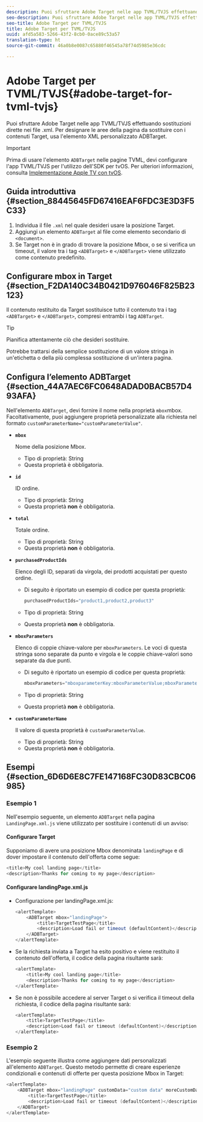 ```yaml
---
description: Puoi sfruttare Adobe Target nelle app TVML/TVJS effettuando sostituzioni dirette nei file .xml. Per designare le aree della pagina da sostituire con i contenuti Target, usa l'elemento XML personalizzato ADBTarget.
seo-description: Puoi sfruttare Adobe Target nelle app TVML/TVJS effettuando sostituzioni dirette nei file .xml. Per designare le aree della pagina da sostituire con i contenuti Target, usa l'elemento XML personalizzato ADBTarget.
seo-title: Adobe Target per TVML/TVJS
title: Adobe Target per TVML/TVJS
uuid: afd5a583-5266-43f2-8cb0-0ace89c53a57
translation-type: ht
source-git-commit: 46a0b8e0087c65880f46545a78f74d5985e36cdc

---
```



# Adobe Target per TVML/TVJS{#adobe-target-for-tvml-tvjs}

Puoi sfruttare Adobe Target nelle app TVML/TVJS effettuando sostituzioni dirette nei file .xml. Per designare le aree della pagina da sostituire con i contenuti Target, usa l'elemento XML personalizzato ADBTarget.

>[!IMPORTANT]
>
>Prima di usare l'elemento `ADBTarget` nelle pagine TVML, devi configurare l'app TVML/TVJS per l'utilizzo dell'SDK per tvOS. Per ulteriori informazioni, consulta [Implementazione Apple TV con tvOS](/help/ios/apple-tv-implementation-tvos/apple-tv-implementation-tvos.md).

## Guida introduttiva {#section_88445645FD67416EAF6FDC3E3D3F5C33}

1. Individua il file `.xml` nel quale desideri usare la posizione Target.
1. Aggiungi un elemento `ADBTarget` al file come elemento secondario di `<document>`.
1. Se Target non è in grado di trovare la posizione Mbox, o se si verifica un timeout, il valore tra i tag `<ADBTarget>` e `</ADBTarget>` viene utilizzato come contenuto predefinito.

## Configurare mbox in Target {#section_F2DA140C34B0421D976046F825B23123}

Il contenuto restituito da Target sostituisce tutto il contenuto tra i tag `<ADBTarget>` e `</ADBTarget>`, compresi entrambi i tag `ADBTarget`.

>[!TIP]
>
>Pianifica attentamente ciò che desideri sostituire.

Potrebbe trattarsi della semplice sostituzione di un valore stringa in un'etichetta o della più complessa sostituzione di un'intera pagina.

## Configura l’elemento ADBTarget {#section_44A7AEC6FC0648ADAD0BACB57D493AFA}

Nell'elemento `ADBTarget`, devi fornire il nome nella proprietà `mbox`mbox. Facoltativamente, puoi aggiungere proprietà personalizzate alla richiesta nel formato `customParameterName="customParameterValue"`.

* **`mbox`**

   Nome della posizione Mbox.

   * Tipo di proprietà: String
   * Questa proprietà è obbligatoria.

* **`id`**

   ID ordine.

   * Tipo di proprietà: String
   * Questa proprietà **non** è obbligatoria.

* **`total`**

   Totale ordine.

   * Tipo di proprietà: String
   * Questa proprietà **non** è obbligatoria.

* **`purchasedProductIds`**

   Elenco degli ID, separati da virgola, dei prodotti acquistati per questo ordine.

   * Di seguito è riportato un esempio di codice per questa proprietà:


      ```objective-c
      purchasedProductIds="product1,product2,product3" 
      ```

   * Tipo di proprietà: String
   * Questa proprietà **non** è obbligatoria.

* **`mboxParameters`**

   Elenco di coppie chiave-valore per `mboxParameters`. Le voci di questa stringa sono separate da punto e virgola e le coppie chiave-valori sono separate da due punti.

   * Di seguito è riportato un esempio di codice per questa proprietà:

      ```objective-c
      mboxParameters="mboxparameterKey:mboxParameterValue;mboxParameterKey1:mboxParameterValue1;mboxParameterKey2:mboxParameterValue2"
      ```

   * Tipo di proprietà: String
   * Questa proprietà **non** è obbligatoria.

* **`customParameterName`**

   Il valore di questa proprietà è `customParameterValue`.

   * Tipo di proprietà: String
   * Questa proprietà **non** è obbligatoria.


## Esempi {#section_6D6D6E8C7FE147168FC30D83CBC06985}

### Esempio 1

Nell'esempio seguente, un elemento `ADBTarget` nella pagina `LandingPage.xml.js` viene utilizzato per sostituire i contenuti di un avviso:

#### Configurare Target

Supponiamo di avere una posizione Mbox denominata `landingPage` e di dover impostare il contenuto dell'offerta come segue:

```objective-c
<title>My cool landing page</title> 
<description>Thanks for coming to my page</description> 
```

#### Configurare landingPage.xml.js

* Configurazione per landingPage.xml.js:

   ```js
   <alertTemplate> 
       <ADBTarget mbox="landingPage">  
           <title>TargetTestPage</title> 
           <description>Load fail or timeout (defaultContent)</description> 
       </ADBTarget>  
   </alertTemplate> 
   ```

* Se la richiesta inviata a Target ha esito positivo e viene restituito il contenuto dell'offerta, il codice della pagina risultante sarà:

   ```objective-c
   <alertTemplate> 
       <title>My cool landing page</title> 
       <description>Thanks for coming to my page</description> 
   </alertTemplate>
   ```

* Se non è possibile accedere al server Target o si verifica il timeout della richiesta, il codice della pagina risultante sarà:

   ```objective-c
   <alertTemplate> 
       <title>TargetTestPage</title> 
       <description>Load fail or timeout (defaultContent)</description> 
   </alertTemplate>
   ```

### Esempio 2

L'esempio seguente illustra come aggiungere dati personalizzati all'elemento `ADBTarget`. Questo metodo permette di creare esperienze condizionali e contenuti di offerte per questa posizione Mbox in Target:

```objective-c
<alertTemplate> 
    <ADBTarget mbox="landingPage" customData="custom data" moreCustomData="more custom data"> 
        <title>TargetTestPage</title> 
        <description>Load fail or timeout (defaultContent)</description> 
    </ADBTarget>  
</alertTemplate>
```
